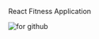  React Fitness Application



![for github](https://user-images.githubusercontent.com/74714313/200609536-59b71205-8aff-47c8-8fcd-853a93686a69.png)

